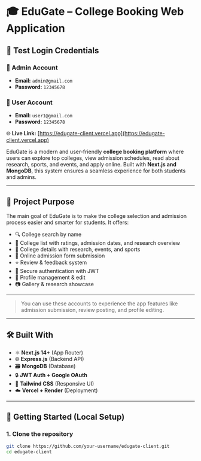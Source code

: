 # 🎓 EduGate – College Booking Web Application
## 🧪 Test Login Credentials

### 🔹 Admin Account

- **Email:** `admin@gmail.com`  
- **Password:** `12345678`

### 🔹 User Account

- **Email:** `user1@gmail.com`  
- **Password:** `12345678`

🌐 **Live Link:** [https://edugate-client.vercel.app](https://edugate-client.vercel.app)


EduGate is a modern and user-friendly **college booking platform** where users can explore top colleges, view admission schedules, read about research, sports, and events, and apply online. Built with **Next.js and MongoDB**, this system ensures a seamless experience for both students and admins.

---

## 🎯 Project Purpose

The main goal of EduGate is to make the college selection and admission process easier and smarter for students. It offers:

- 🔍 College search by name
- 🏫 College list with ratings, admission dates, and research overview
- 📄 College details with research, events, and sports
- 📝 Online admission form submission
- ⭐ Review & feedback system
- 🔐 Secure authentication with JWT
- 👤 Profile management & edit
- 📷 Gallery & research showcase

---



> You can use these accounts to experience the app features like admission submission, review posting, and profile editing.

---

## 🛠 Built With

- ⚛️ **Next.js 14+** (App Router)
- 🌐 **Express.js** (Backend API)
- 🗃 **MongoDB** (Database)
- 🔒 **JWT Auth + Google OAuth**
- 🎨 **Tailwind CSS** (Responsive UI)
- ☁️ **Vercel + Render** (Deployment)

---

## 🚀 Getting Started (Local Setup)

### 1. Clone the repository

```bash
git clone https://github.com/your-username/edugate-client.git
cd edugate-client
